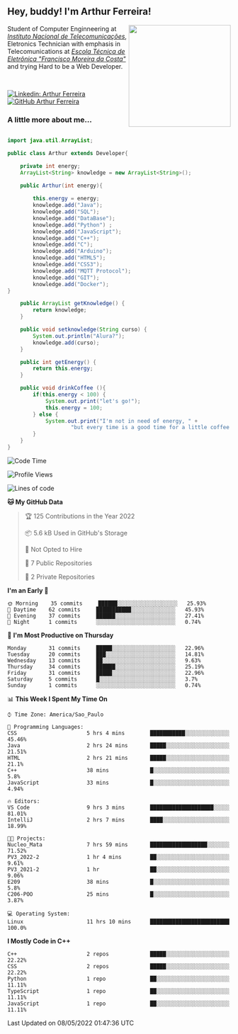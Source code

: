 <h2> Hey, buddy! I'm Arthur Ferreira!</h2>
<img align='right' src="https://media.giphy.com/media/ule4vhcY1xEKQ/giphy.gif" width="230">
<p>Student of Computer Enginneering at  <em><a href="https://inatel.br/home/" target="_blank">Instituto Nacional de Telecomunicações</a></em>, Eletronics Technician with emphasis in Telecomunications at <em><a href="https://www.etefmc.com.br" target="_blank">Escola Técnica de Eletrônica "Francisco Moreira da Costa"</a></em> and trying Hard to be a Web Developer.
</p></br>

[![Linkedin: Arthur Ferreira](https://img.shields.io/badge/-Arthur%20Ferreira%20Silva-blue?style=flat-square&logo=Linkedin&logoColor=white&link=https://www.linkedin.com/in/ArthurFerreiraSilva/)]( www.linkedin.com/in/ArthurFerreiraSilva)
[![GitHub Arthur Ferreira](https://img.shields.io/github/followers/arthur-ngdi?label=follow&style=social)](https://github.com/arthur-ngdi)


### A little more about me...  

``` Java

import java.util.ArrayList;

public class Arthur extends Developer{

    private int energy;
    ArrayList<String> knowledge = new ArrayList<String>();

    public Arthur(int energy){
        
        this.energy = energy;
        knowledge.add("Java");
        knowledge.add("SQL");
        knowledge.add("DataBase");
        knowledge.add("Python") ;
        knowledge.add("JavaScript");
        knowledge.add("C++");
        knowledge.add("C");
        knowledge.add("Arduino");
        knowledge.add("HTML5");
        knowledge.add("CSS3");
        knowledge.add("MQTT Protocol");
        knowledge.add("GIT");
        knowledge.add("Docker");
}

    public ArrayList getKnowledge() {
        return knowledge;
    }

    public void setknowledge(String curso) {
        System.out.println("Alura?");
        knowledge.add(curso);
    }

    public int getEnergy() {
        return this.energy;
    }

    public void drinkCoffee (){
        if(this.energy < 100) {
            System.out.print("let's go!");
            this.energy = 100;
        } else {
            System.out.print("I'm not in need of energy, " +
                    "but every time is a good time for a little coffee!");
        }
    }
}

```
<!--START_SECTION:waka-->
![Code Time](http://img.shields.io/badge/Code%20Time-63%20hrs%2059%20mins-blue)

![Profile Views](http://img.shields.io/badge/Profile%20Views-1-blue)

![Lines of code](https://img.shields.io/badge/From%20Hello%20World%20I%27ve%20Written-9%20Thousand%20lines%20of%20code-blue)

**🐱 My GitHub Data** 

> 🏆 125 Contributions in the Year 2022
 > 
> 📦 5.6 kB Used in GitHub's Storage 
 > 
> 🚫 Not Opted to Hire
 > 
> 📜 7 Public Repositories 
 > 
> 🔑 2 Private Repositories  
 > 
**I'm an Early 🐤** 

```text
🌞 Morning    35 commits     ██████░░░░░░░░░░░░░░░░░░░   25.93% 
🌆 Daytime    62 commits     ███████████░░░░░░░░░░░░░░   45.93% 
🌃 Evening    37 commits     ██████░░░░░░░░░░░░░░░░░░░   27.41% 
🌙 Night      1 commits      ░░░░░░░░░░░░░░░░░░░░░░░░░   0.74%

```
📅 **I'm Most Productive on Thursday** 

```text
Monday       31 commits     █████░░░░░░░░░░░░░░░░░░░░   22.96% 
Tuesday      20 commits     ███░░░░░░░░░░░░░░░░░░░░░░   14.81% 
Wednesday    13 commits     ██░░░░░░░░░░░░░░░░░░░░░░░   9.63% 
Thursday     34 commits     ██████░░░░░░░░░░░░░░░░░░░   25.19% 
Friday       31 commits     █████░░░░░░░░░░░░░░░░░░░░   22.96% 
Saturday     5 commits      █░░░░░░░░░░░░░░░░░░░░░░░░   3.7% 
Sunday       1 commits      ░░░░░░░░░░░░░░░░░░░░░░░░░   0.74%

```


📊 **This Week I Spent My Time On** 

```text
⌚︎ Time Zone: America/Sao_Paulo

💬 Programming Languages: 
CSS                      5 hrs 4 mins        ███████████░░░░░░░░░░░░░░   45.46% 
Java                     2 hrs 24 mins       █████░░░░░░░░░░░░░░░░░░░░   21.51% 
HTML                     2 hrs 21 mins       █████░░░░░░░░░░░░░░░░░░░░   21.1% 
C++                      38 mins             █░░░░░░░░░░░░░░░░░░░░░░░░   5.8% 
JavaScript               33 mins             █░░░░░░░░░░░░░░░░░░░░░░░░   4.94%

🔥 Editors: 
VS Code                  9 hrs 3 mins        ████████████████████░░░░░   81.01% 
IntelliJ                 2 hrs 7 mins        ████░░░░░░░░░░░░░░░░░░░░░   18.99%

🐱‍💻 Projects: 
Nucleo_Mata              7 hrs 59 mins       ██████████████████░░░░░░░   71.52% 
PV3_2022-2               1 hr 4 mins         ██░░░░░░░░░░░░░░░░░░░░░░░   9.61% 
PV3_2021-2               1 hr                ██░░░░░░░░░░░░░░░░░░░░░░░   9.06% 
E209                     38 mins             █░░░░░░░░░░░░░░░░░░░░░░░░   5.8% 
C206-POO                 25 mins             █░░░░░░░░░░░░░░░░░░░░░░░░   3.87%

💻 Operating System: 
Linux                    11 hrs 10 mins      █████████████████████████   100.0%

```

**I Mostly Code in C++** 

```text
C++                      2 repos             █████░░░░░░░░░░░░░░░░░░░░   22.22% 
CSS                      2 repos             █████░░░░░░░░░░░░░░░░░░░░   22.22% 
Python                   1 repo              ██░░░░░░░░░░░░░░░░░░░░░░░   11.11% 
TypeScript               1 repo              ██░░░░░░░░░░░░░░░░░░░░░░░   11.11% 
JavaScript               1 repo              ██░░░░░░░░░░░░░░░░░░░░░░░   11.11%

```



 Last Updated on 08/05/2022 01:47:36 UTC
<!--END_SECTION:waka-->
